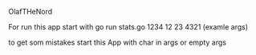 OlafTHeNord

For run this app start with go run stats.go 1234 12 23 4321 (examle args)

to get som mistakes start this App with char in args or empty args

